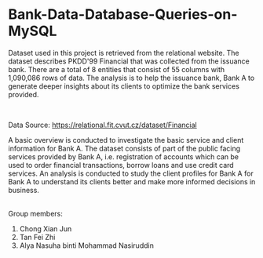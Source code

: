 # Bank-Data-Database-Queries-on-MySQL

Dataset used in this project is retrieved from the relational website. The dataset describes PKDD'99 
Financial that was collected from the issuance bank. There are a total of 8 entities that consist of 
55 columns with 1,090,086 rows of data. The analysis is to help the issuance bank, Bank A to 
generate deeper insights about its clients to optimize the bank services provided. 

<br>

Data Source: https://relational.fit.cvut.cz/dataset/Financial
<br>

A basic overview is conducted to investigate the basic service and client information for Bank A. 
The dataset consists of part of the public facing services provided by Bank A, i.e. registration of 
accounts which can be used to order financial transactions, borrow loans and use credit card 
services. An analysis is conducted to study the client profiles for Bank A for Bank A to understand 
its clients better and make more informed decisions in business.
<br>
<br>

Group members:
1. Chong Xian Jun
2. Tan Fei Zhi
3. Alya Nasuha binti Mohammad Nasiruddin
